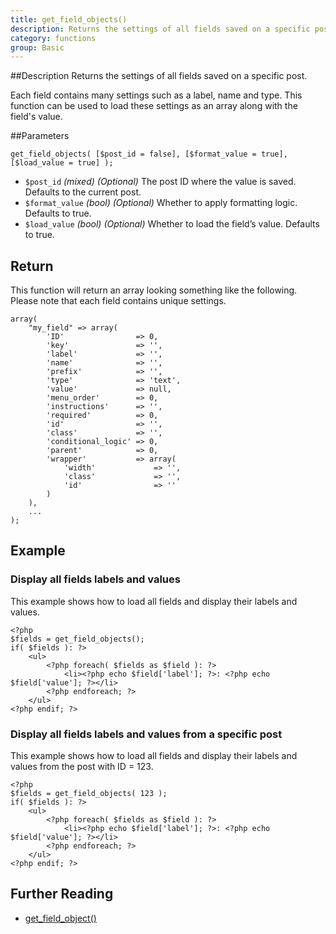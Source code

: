 ```yaml
---
title: get_field_objects()
description: Returns the settings of all fields saved on a specific post.
category: functions
group: Basic
---
```


##Description
Returns the settings of all fields saved on a specific post.

Each field contains many settings such as a label, name and type. This function can be used to load these settings as an array along with the field's value.

##Parameters
```
get_field_objects( [$post_id = false], [$format_value = true], [$load_value = true] );
```
- `$post_id`		*(mixed)*	*(Optional)*	The post ID where the value is saved. Defaults to the current post.
- `$format_value`	*(bool)*	*(Optional)*	Whether to apply formatting logic. Defaults to true.
- `$load_value`		*(bool)*	*(Optional)*	Whether to load the field’s value. Defaults to true.

## Return
This function will return an array looking something like the following. Please note that each field contains unique settings.
```
array(
	"my_field" => array(
		'ID'				=> 0,
		'key'				=> '',
		'label'				=> '',
		'name'				=> '',
		'prefix'			=> '',
		'type'				=> 'text',
		'value'				=> null,
		'menu_order'		=> 0,
		'instructions'		=> '',
		'required'			=> 0,
		'id'				=> '',
		'class'				=> '',
		'conditional_logic'	=> 0,
		'parent'			=> 0,
		'wrapper'			=> array(
			'width'				=> '',
			'class'				=> '',
			'id'				=> ''
		)
	),
	...
);
```

## Example

### Display all fields labels and values
This example shows how to load all fields and display their labels and values.
```
<?php
$fields = get_field_objects();
if( $fields ): ?>
	<ul>
		<?php foreach( $fields as $field ): ?>
			<li><?php echo $field['label']; ?>: <?php echo $field['value']; ?></li>
		<?php endforeach; ?>
	</ul>
<?php endif; ?>
```
### Display all fields labels and values from a specific post
This example shows how to load all fields and display their labels and values from the post with ID = 123.
```
<?php
$fields = get_field_objects( 123 );
if( $fields ): ?>
	<ul>
		<?php foreach( $fields as $field ): ?>
			<li><?php echo $field['label']; ?>: <?php echo $field['value']; ?></li>
		<?php endforeach; ?>
	</ul>
<?php endif; ?>
```

## Further Reading
- [get_field_object()](https://advancedcustomfields/resources/get_field_object)
